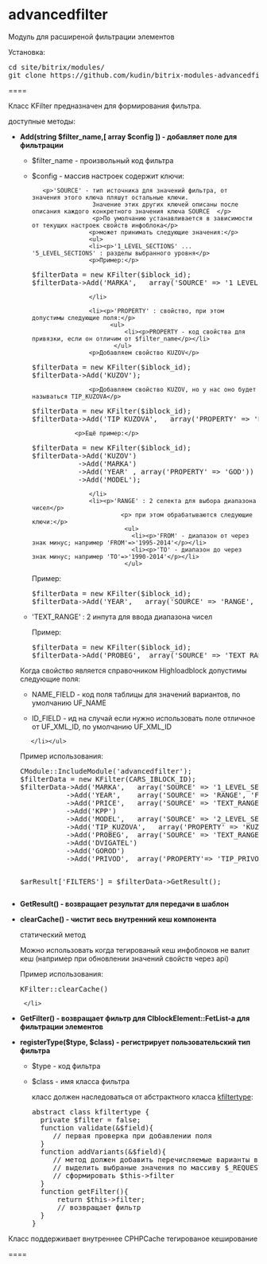 advancedfilter
====

<p>Модуль для расширеной фильтрации элементов</p>
<p>Установка:</p>
<pre>cd site/bitrix/modules/ 
git clone https://github.com/kudin/bitrix-modules-advancedfilter.git advancedfilter 
</pre>
 
==== 

<p>Класс KFilter предназначен для формирования фильтра.</p>
<p>доступные методы:</p>
<ul>

  <li><p><b>Add(string $filter_name,[ array $config ]) - добавляет поле для фильтрации</b></p> 
     <ul><li>
        <p>$filter_name - произвольный код фильтра</p>
    </li>
     <li>
     <p>$config - массив настроек содержит ключи:</p>
     
       <p>'SOURCE' - тип источника для значений фильтра, от значения этого ключа пляшут остальные ключи.
                     Значение этих других ключей описаны после описания каждого конкретного значения ключа SOURCE  </p>
                     <p>По умолчанию устанавливается в зависимости от текущих настроек свойств инфоблока</p>
                    <p>может принимать следующие значения:</p> 
                    <ul>
                    <li><p>'1_LEVEL_SECTIONS' ... '5_LEVEL_SECTIONS' : разделы выбранного уровня</p>
                    <p>Пример:</p>
<pre>$filterData = new KFilter($iblock_id);
$filterData->Add('MARKA',   array('SOURCE' => '1_LEVEL_SECTIONS'));</pre>
                    </li>
                     
                    <li><p>'PROPERTY' : свойство, при этом допустимы следующие поля:</p>
                          <ul>
                              <li><p>PROPERTY - код свойства для привязки, если он отличим от $filter_name</p></li>
                           </ul>
                    <p>Добавляем свойство KUZOV</p>
<pre>$filterData = new KFilter($iblock_id);
$filterData->Add('KUZOV');</pre>
                    <p>Добавляем свойство KUZOV, но у нас оно будет называться TIP_KUZOVA</p>
<pre>$filterData = new KFilter($iblock_id);
$filterData->Add('TIP_KUZOVA',   array('PROPERTY' => 'KUZOV'));</pre>
                <p>Ещё пример:</p>
<pre>$filterData = new KFilter($iblock_id);
$filterData->Add('KUZOV')
           ->Add('MARKA') 
           ->Add('YEAR' , array('PROPERTY' => 'GOD'))
           ->Add('MODEL');
</pre>
                    </li>
                    <li><p>'RANGE' : 2 селекта для выбора диапазона чисел</p>
                             <p> при этом обрабатываются следующие ключи:</p>
                              <ul>
                                <li><p>'FROM' - диапазон от через знак минус; например 'FROM'=>'1995-2014'</p></li>
                                <li><p>'TO' - диапазон до через знак минус; например 'TO'=>'1990-2014'</p></li>
                              </ul>
<p>Пример:</p>
<pre>$filterData = new KFilter($iblock_id);
$filterData->Add('YEAR',   array('SOURCE' => 'RANGE', 'FROM'=>'1980-2000' , 'TO'=>'1980-' . date('Y')) );
</pre>
                    </li> 
                     <li><P>'TEXT_RANGE' : 2 инпута для ввода диапазона чисел </P> 
<p>Пример:</p>
<pre>$filterData = new KFilter($iblock_id);
$filterData->Add('PROBEG',  array('SOURCE' => 'TEXT_RANGE'));</pre>
</li>
                    </ul> 
 <P>Когда свойство является справочником Highloadblock допустимы следующие поля:</P>
                           <ul> 
                              <li><p>NAME_FIELD - код поля таблицы для значений вариантов, по умолчанию UF_NAME</p></li>
                              <li><p>ID_FIELD - ид на случай если нужно использовать поле отличное от UF_XML_ID, по умолчанию UF_XML_ID</p></li> 
                          </ul>
                     </li>
 
       </li></ul>
<p>Пример использования:</p>
<pre>CModule::IncludeModule('advancedfilter'); 
$filterData = new KFilter(CARS_IBLOCK_ID);
$filterData->Add('MARKA',   array('SOURCE' => '1_LEVEL_SECTIONS'))
           ->Add('YEAR',    array('SOURCE' => 'RANGE', 'FROM'=>'1980-' . date('Y'), 'TO'=>'1980-' . date('Y')) )
           ->Add('PRICE',   array('SOURCE' => 'TEXT_RANGE'))
           ->Add('KPP')
           ->Add('MODEL',   array('SOURCE' => '2_LEVEL_SECTIONS', 'LINKTO' => 'MARKA'))
           ->Add('TIP_KUZOVA',   array('PROPERTY' => 'KUZOV'))
           ->Add('PROBEG',  array('SOURCE' => 'TEXT_RANGE'))
           ->Add('DVIGATEL')
           ->Add('GOROD')
           ->Add('PRIVOD',  array('PROPERTY'=> 'TIP_PRIVODA')); 

$arResult['FILTERS'] = $filterData->GetResult();
</pre>   
   </li>
   
  <li><p><b>GetResult() - возвращает результат для передачи в шаблон</b></p></li>
        <li><p><b>clearCache() - чистит весь внутренний кеш компонента</b></p>
         <p>статический метод</p>
         <p>Можно использовать когда тегированый кеш инфоблоков не валит кеш (например при обновлении значений свойств через api)</p>
         <p>Пример использования: <pre>KFilter::clearCache()</pre></p>

     </li>
  <li><p><b>GetFilter() - возвращает фильтр для CIblockElement::FetList-a для фильтрации элементов</b></p></li>
    <li>
      <p><b>registerType($type, $class) - регистрирует пользовательский тип фильтра</b></p>
       <ul>
              <li><p> $type - код фильтра</p></li>
         <li><p>$class - имя класса фильтра</p>
         <p> класс должен наследоваться от абстрактного класса <a href='https://github.com/kudin/bitrix-modules-advancedfilter/blob/master/classes/usertypes/kfiltertype.php'>kfiltertype</a>:</p>
<pre>abstract class kfiltertype { 
  private $filter = false; 
  function validate(&$field){
     // первая проверка при добавлении поля  
  }     
  function addVariants(&$field){
     // метод должен добавить перечисляемые варианты в $field['VARIANTS']
     // выделить выбраные значения по массиву $_REQUEST
     // сформировать $this->filter
  }    
  function getFilter(){
      return $this->filter;
      // возвращает фильтр 
  }
}</pre>
</li></ul>
    </li>
</ul>


<p>Класс поддерживает внутреннее CPHPCache тегированое кеширование</p>
 
==== 
